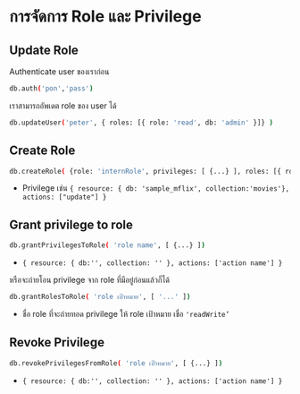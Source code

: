 # การจัดการ Role และ Privilege

## Update Role

Authenticate user ของเราก่อน

```bash
db.auth('pon','pass')
```

เราสามารถอัพเดต role ของ user ได้

```bash
db.updateUser('peter', { roles: [{ role: 'read', db: 'admin' }]} )
```

## Create Role

```bash
db.createRole( {role: 'internRole', privileges: [ {...} ], roles: [{ role: 'read', db:'sample_mflix'}]})
```

-  Privilege เช่น `{ resource: { db: 'sample_mflix', collection:'movies'}, actions: ["update"] }`

## Grant privilege to role

```bash
db.grantPrivilegesToRole( 'role name', [ {...} ])
```

- `{ resource: { db:'', collection: '' }, actions: ['action name'] }`

 หรือจะถ่ายโอน privilege จาก role ที่มีอยู่ก่อนแล้วก็ได้

```bash
db.grantRolesToRole( 'role เป้าหมาย', [ '...' ])
```

- ชื่อ role ที่จะถ่ายทอด privilege ให้ role เป้าหมาย เชื่อ `'readWrite’`

## Revoke Privilege

```bash
db.revokePrivilegesFromRole( 'role เป้าหมาย', [ {...} ])
```

- `{ resource: { db:'', collection: '' }, actions: ['action name'] }`